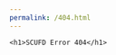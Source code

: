 ```yaml
---
permalink: /404.html
---
```


<!doctype html>
<html>
<head>
	
	<h1>SCUFD Error 404</h1>
	
<meta charset="utf-8">
<title>Error 404</title>
</head>

<body>
</body>
</html>
